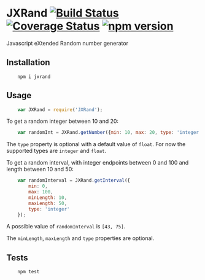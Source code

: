 # JXRand [![Build Status](https://travis-ci.org/mankal111/JXRand.svg?branch=master)](https://travis-ci.org/mankal111/JXRand) [![Coverage Status](https://coveralls.io/repos/github/mankal111/JXRand/badge.svg?branch=master)](https://coveralls.io/github/mankal111/JXRand?branch=master) [![npm version](https://badge.fury.io/js/jxrand.svg)](https://badge.fury.io/js/jxrand)

Javascript eXtended Random number generator

## Installation
```
    npm i jxrand
```

## Usage
```js
    var JXRand = require('JXRand');
```

To get a random integer between 10 and 20:

```js
    var randomInt = JXRand.getNumber({min: 10, max: 20, type: 'integer'});
```

The `type` property is optional with a default value of `float`.
For now the supported types are `integer` and `float`.

To get a random interval, with integer endpoints between 0 and 100 and length between 10 and 50:

```js
    var randomInterval = JXRand.getInterval({
        min: 0,
        max: 100,
        minLength: 10,
        maxLength: 50,
        type: 'integer'
    });
```

A possible value of `randomInterval` is `[43, 75]`.

The `minLength`, `maxLength` and `type` properties are optional.

## Tests
```
    npm test
```
